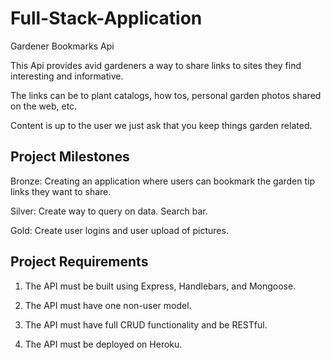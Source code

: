 # Full-Stack-Application

Gardener Bookmarks Api

This Api provides avid gardeners a way to share links to sites they find interesting and informative.

The links can be to plant catalogs, how tos, personal garden photos shared on the web, etc.

Content is up to the user we just ask that you keep things garden related.

Project Milestones
------------------
Bronze: Creating an application where users can bookmark the garden tip links they want to share. 

Silver: Create way to query on data. Search bar.

Gold: Create user logins and user upload of pictures. 

## Project Requirements

1. The API must be built using Express, Handlebars, and Mongoose.

2. The API must have one non-user model.

3. The API must have full CRUD functionality and be RESTful.

4. The API must be deployed on Heroku.

